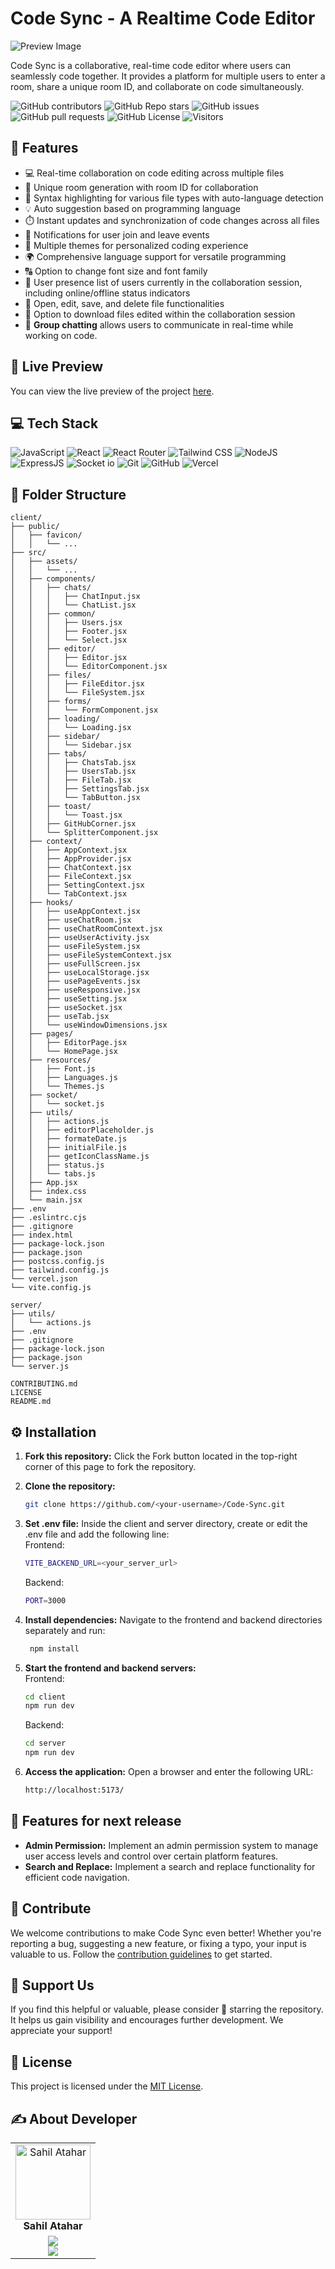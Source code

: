 # Code Sync - A Realtime Code Editor

![Preview Image](./preview.png)

Code Sync is a collaborative, real-time code editor where users can seamlessly code together. It provides a platform for multiple users to enter a room, share a unique room ID, and collaborate on code simultaneously.

![GitHub contributors](https://img.shields.io/github/contributors/sahilatahar/Code-Sync?style=for-the-badge&color=48bf21)
![GitHub Repo stars](https://img.shields.io/github/stars/sahilatahar/Code-Sync?style=for-the-badge)
![GitHub issues](https://img.shields.io/github/issues/sahilatahar/Code-Sync?style=for-the-badge&color=d7af2d)
![GitHub pull requests](https://img.shields.io/github/issues-pr/sahilatahar/Code-Sync?style=for-the-badge&color=f47373)
![GitHub License](https://img.shields.io/github/license/sahilatahar/Code-Sync?style=for-the-badge&color=e67234)
![Visitors](https://api.visitorbadge.io/api/visitors?path=https%3A%2F%2Fgithub.com%2Fsahilatahar%2FCode-Sync&label=Repo%20Views&countColor=%2337d67a&labelStyle=upper)

## 🔮 Features

-   💻 Real-time collaboration on code editing across multiple files
-   🚀 Unique room generation with room ID for collaboration
-   🌈 Syntax highlighting for various file types with auto-language detection
-   💡 Auto suggestion based on programming language
-   ⏱️ Instant updates and synchronization of code changes across all files
-   📣 Notifications for user join and leave events
-   🎨 Multiple themes for personalized coding experience
-   🌍 Comprehensive language support for versatile programming
-   🔠 Option to change font size and font family
-   👥 User presence list of users currently in the collaboration session, including online/offline status indicators
-   📁 Open, edit, save, and delete file functionalities
-   💾 Option to download files edited within the collaboration session
-   💬 **Group chatting** allows users to communicate in real-time while working on code.

## 🚀 Live Preview

You can view the live preview of the project [here](https://code-sync-live.vercel.app/).

## 💻 Tech Stack

![JavaScript](https://img.shields.io/badge/JavaScript-323330?style=for-the-badge&logo=javascript&logoColor=F7DF1E)
![React](https://img.shields.io/badge/React-20232A?style=for-the-badge&logo=react&logoColor=61DAFB)
![React Router](https://img.shields.io/badge/React_Router-CA4245?style=for-the-badge&logo=react-router&logoColor=white)
![Tailwind CSS](https://img.shields.io/badge/Tailwind_CSS-38B2AC?style=for-the-badge&logo=tailwind-css&logoColor=white)
![NodeJS](https://img.shields.io/badge/Node.js-43853D?style=for-the-badge&logo=node.js&logoColor=white)
![ExpressJS](https://img.shields.io/badge/Express.js-404D59?style=for-the-badge)
![Socket io](https://img.shields.io/badge/Socket.io-ffffff?style=for-the-badge)
![Git](https://img.shields.io/badge/GIT-E44C30?style=for-the-badge&logo=git&logoColor=white)
![GitHub](https://img.shields.io/badge/GitHub-100000?style=for-the-badge&logo=github&logoColor=white)
![Vercel](https://img.shields.io/badge/Vercel-000000?style=for-the-badge&logo=vercel&logoColor=white)

## 📂 Folder Structure

```
client/
├── public/
│   ├── favicon/
│   │   └── ...
├── src/
│   ├── assets/
│   │   └── ...
│   ├── components/
│   │   ├── chats/
│   │   │   ├── ChatInput.jsx
│   │   │   └── ChatList.jsx
│   │   ├── common/
│   │   │   ├── Users.jsx
│   │   │   ├── Footer.jsx
│   │   │   └── Select.jsx
│   │   ├── editor/
│   │   │   ├── Editor.jsx
│   │   │   └── EditorComponent.jsx
│   │   ├── files/
│   │   │   ├── FileEditor.jsx
│   │   │   └── FileSystem.jsx
│   │   ├── forms/
│   │   │   └── FormComponent.jsx
│   │   ├── loading/
│   │   │   └── Loading.jsx
│   │   ├── sidebar/
│   │   │   └── Sidebar.jsx
│   │   ├── tabs/
│   │   │   ├── ChatsTab.jsx
│   │   │   ├── UsersTab.jsx
│   │   │   ├── FileTab.jsx
│   │   │   ├── SettingsTab.jsx
│   │   │   └── TabButton.jsx
│   │   ├── toast/
│   │   │   └── Toast.jsx
│   │   ├── GitHubCorner.jsx
│   │   └── SplitterComponent.jsx
│   ├── context/
│   │   ├── AppContext.jsx
│   │   ├── AppProvider.jsx
│   │   ├── ChatContext.jsx
│   │   ├── FileContext.jsx
│   │   ├── SettingContext.jsx
│   │   └── TabContext.jsx
│   ├── hooks/
│   │   ├── useAppContext.jsx
│   │   ├── useChatRoom.jsx
│   │   ├── useChatRoomContext.jsx
│   │   ├── useUserActivity.jsx
│   │   ├── useFileSystem.jsx
│   │   ├── useFileSystemContext.jsx
│   │   ├── useFullScreen.jsx
│   │   ├── useLocalStorage.jsx
│   │   ├── usePageEvents.jsx
│   │   ├── useResponsive.jsx
│   │   ├── useSetting.jsx
│   │   ├── useSocket.jsx
│   │   ├── useTab.jsx
│   │   └── useWindowDimensions.jsx
│   ├── pages/
│   │   ├── EditorPage.jsx
│   │   └── HomePage.jsx
│   ├── resources/
│   │   ├── Font.js
│   │   ├── Languages.js
│   │   └── Themes.js
│   ├── socket/
│   │   └── socket.js
│   ├── utils/
│   │   ├── actions.js
│   │   ├── editorPlaceholder.js
│   │   ├── formateDate.js
│   │   ├── initialFile.js
│   │   ├── getIconClassName.js
│   │   ├── status.js
│   │   └── tabs.js
│   ├── App.jsx
│   ├── index.css
│   └── main.jsx
├── .env
├── .eslintrc.cjs
├── .gitignore
├── index.html
├── package-lock.json
├── package.json
├── postcss.config.js
├── tailwind.config.js
└── vercel.json
└── vite.config.js

server/
├── utils/
│   └── actions.js
├── .env
├── .gitignore
├── package-lock.json
├── package.json
└── server.js

CONTRIBUTING.md
LICENSE
README.md
```

## ⚙️ Installation

1. **Fork this repository:** Click the Fork button located in the top-right corner of this page to fork the repository.
2. **Clone the repository:**
    ```bash
    git clone https://github.com/<your-username>/Code-Sync.git
    ```
3. **Set .env file:**
   Inside the client and server directory, create or edit the .env file and add the following line:  
   Frontend:

    ```bash
    VITE_BACKEND_URL=<your_server_url>
    ```

    Backend:

    ```bash
    PORT=3000
    ```

4. **Install dependencies:**
   Navigate to the frontend and backend directories separately and run:
    ```bash
     npm install
    ```
5. **Start the frontend and backend servers:**  
   Frontend:
    ```bash
    cd client
    npm run dev
    ```
    Backend:
    ```bash
    cd server
    npm run dev
    ```
6. **Access the application:**
   Open a browser and enter the following URL:
    ```bash
    http://localhost:5173/
    ```

## 🔮 Features for next release

-   **Admin Permission:** Implement an admin permission system to manage user access levels and control over certain platform features.
-   **Search and Replace:** Implement a search and replace functionality for efficient code navigation.

## 🤝 Contribute

We welcome contributions to make Code Sync even better! Whether you're reporting a bug, suggesting a new feature, or fixing a typo, your input is valuable to us. Follow the [contribution guidelines](CONTRIBUTING.md) to get started.

## 🌟 Support Us

If you find this helpful or valuable, please consider 🌟 starring the repository. It helps us gain visibility and encourages further development. We appreciate your support!

## 🧾 License

This project is licensed under the [MIT License](LICENSE).

## ✍️ About Developer

<table>
  <tbody>
    <tr>
      <td align="center" valign="top">
        <img src="https://github.com/sahilatahar.png" width="120px;" alt="Sahil Atahar"/>
        <br />
        <b>Sahil Atahar</b>
      </td>
    </tr>
    <tr>
        <td align="center">
            <a href="https://github.com/sahilatahar">
            <img src="https://img.shields.io/badge/GitHub-100000.svg?style=for-the-badge&logo=github&logoColor=white"/>
        </a>
        <br/>
        <a href="https://linkedin.com/in/sahilatahar">
            <img src="https://img.shields.io/badge/linkedin-%230077B5.svg?style=for-the-badge&logo=linkedin&logoColor=white"/>
        </a>
        </td>
    </tr>
  </tbody>
</table>
